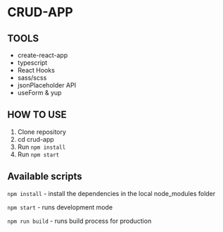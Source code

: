 # CRUD-APP

## TOOLS

- create-react-app
- typescript
- React Hooks
- sass/scss
- jsonPlaceholder API
- useForm & yup

## HOW TO USE

1. Clone repository
2. cd crud-app
3. Run `npm install`
4. Run `npm start`

## Available scripts

`npm install` - install the dependencies in the local node_modules folder 

`npm start` - runs development mode

`npm run build` - runs build process for production